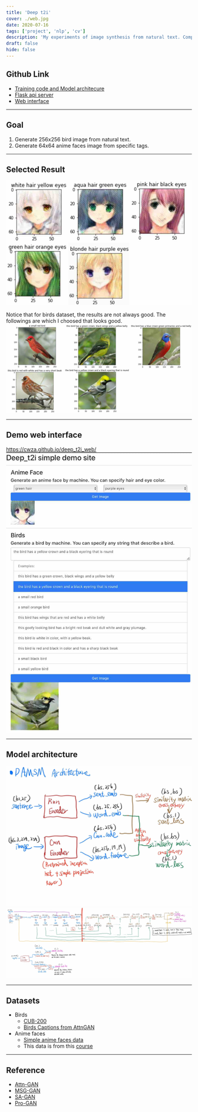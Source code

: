 ```yaml
---
title: 'Deep t2i'
cover: ./web.jpg
date: 2020-07-16
tags: ['project', 'nlp', 'cv']
description: 'My experiments of image synthesis from natural text. Complete Deep Learining Project that including training, flask backend api and react frontend web interface'
draft: false
hide: false
---
```


## Github Link
* [Training code and Model architecure](https://github.com/cwza/deep_t2i)
* [Flask api server](https://github.com/cwza/deep_t2i/tree/master/server)
* [Web interface](https://github.com/cwza/deep_t2i_web)

---

## Goal
1. Generate 256x256 bird image from natural text.
2. Generate 64x64 anime faces image from specific tags.

---

## Selected Result
![alt anime faces result](./anime_heads_result.jpg)

Notice that for birds dataset, the results are not always good. The followings are which I choosed that looks good.
![alt birds result](./birds_result.jpg)

---

## Demo web interface
https://cwza.github.io/deep_t2i_web/
![alt web](./web.jpg)

---

## Model architecture
![alt DAMSM Arch](./DAMSM_arch.jpg)
![alt GAN Arch](./GAN_arch.jpg)

---

## Datasets
* Birds
    + [CUB-200](http://www.vision.caltech.edu/visipedia/CUB-200-2011.html)
    + [Birds Captions from AttnGAN](https://drive.google.com/open?id=1O_LtUP9sch09QH3s_EBAgLEctBQ5JBSJ)
* Anime faces
    + [Simple anime faces data](https://drive.google.com/uc?export=download&id=1tpW7ZVNosXsIAWu8-f5EpwtF3ls3pb79)
    + This data is from this [course](http://speech.ee.ntu.edu.tw/~tlkagk/courses_MLDS18.html) 

---

## Reference
* [Attn-GAN](https://github.com/taoxugit/AttnGAN)
* [MSG-GAN](https://github.com/akanimax/BMSG-GAN)
* [SA-GAN](https://arxiv.org/abs/1805.08318)
* [Pro-GAN](https://arxiv.org/abs/1710.10196)